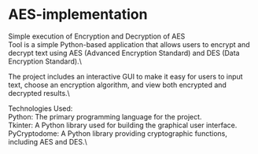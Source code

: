 # AES-implementation
Simple execution of Encryption and Decryption of AES
\
Tool is a simple Python-based application that allows users to encrypt and decrypt text using AES (Advanced Encryption Standard) and DES (Data Encryption Standard).\

The project includes an interactive GUI to make it easy for users to input text, choose an encryption algorithm, and view both encrypted and decrypted results.\

Technologies Used:\
Python: The primary programming language for the project.\
Tkinter: A Python library used for building the graphical user interface.\
PyCryptodome: A Python library providing cryptographic functions, including AES and DES.\
